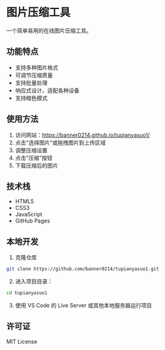 # 图片压缩工具

一个简单易用的在线图片压缩工具。

## 功能特点

- 支持多种图片格式
- 可调节压缩质量
- 支持批量处理
- 响应式设计，适配各种设备
- 支持暗色模式

## 使用方法

1. 访问网站：https://banner0214.github.io/tupianyasuo1/
2. 点击"选择图片"或拖拽图片到上传区域
3. 调整压缩设置
4. 点击"压缩"按钮
5. 下载压缩后的图片

## 技术栈

- HTML5
- CSS3
- JavaScript
- GitHub Pages

## 本地开发

1. 克隆仓库
```bash
git clone https://github.com/banner0214/tupianyasuo1.git
```

2. 进入项目目录：
```bash
cd tupianyasuo1
```

3. 使用 VS Code 的 Live Server 或其他本地服务器运行项目

## 许可证

MIT License